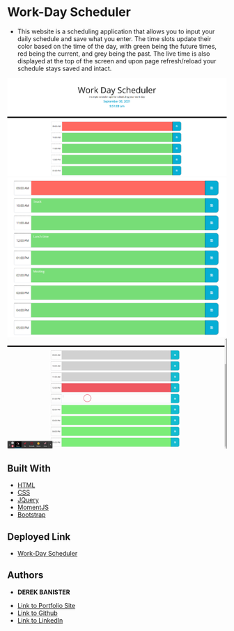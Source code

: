 # Work-Day Scheduler

* This website is a scheduling application that allows you to input your daily schedule and save what you enter. The time slots update their color based on the time of the day, with green being the future times, red being the current, and grey being the past. The live time is also displayed at the top of the screen and upon page refresh/reload your schedule stays saved and intact.

![WorkDay1](assets/work1.PNG) 
![WorkDay2](assets/work2.PNG)
![WorkDayGif](assets/workdaygif.gif)

## Built With

* [HTML](https://developer.mozilla.org/en-US/docs/Web/HTML)
* [CSS](https://developer.mozilla.org/en-US/docs/Web/CSS)
* [JQuery](https://jquery.com/)
* [MomentJS](https://momentjs.com/)
* [Bootstrap](https://getbootstrap.com/)

## Deployed Link

* [Work-Day Scheduler](https://derekbanister.github.io/work-day-scheduler/)


## Authors

* **DEREK BANISTER** 

- [Link to Portfolio Site](https://derekbanister.github.io/First-Portfolio/)
- [Link to Github](https://github.com/DerekBanister)
- [Link to LinkedIn](https://www.linkedin.com/in/derek-banister/)

